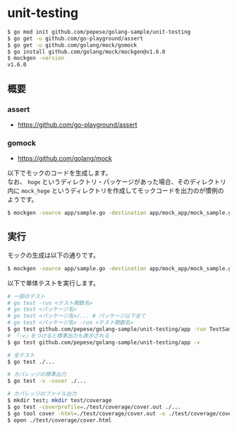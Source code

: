 # unit-testing

```bash
$ go mod init github.com/pepese/golang-sample/unit-testing
$ go get -u github.com/go-playground/assert
$ go get -u github.com/golang/mock/gomock
$ go install github.com/golang/mock/mockgen@v1.6.0
$ mockgen -version
v1.6.0
```

## 概要

### assert

- https://github.com/go-playground/assert

### gomock

- https://github.com/golang/mock

以下でモックのコードを生成します。  
なお、 `hoge` というディレクトリ・パッケージがあった場合、そのディレクトリ内に `mock_hoge` というディレクトリを作成してモックコードを出力のが慣例のようです。

```bash
$ mockgen -source app/sample.go -destination app/mock_app/mock_sample.go
```

## 実行

モックの生成は以下の通りです。

```bash
$ mockgen -source app/sample.go -destination app/mock_app/mock_sample.go
```

以下で単体テストを実行します。

```bash
# 一部のテスト
# go test -run <テスト関数名>
# go test <パッケージ名>
# go test <パッケージ名>/... # パッケージ以下全て
# go test <パッケージ名> -run <テスト関数名>
$ go test github.com/pepese/golang-sample/unit-testing/app -run TestSample
# 「-v」をつけると標準出力も表示される
$ go test github.com/pepese/golang-sample/unit-testing/app -v

# 全テスト
$ go test ./...

# カバレッジの標準出力
$ go test -v -cover ./...

# カバレッジのファイル出力
$ mkdir test; mkdir test/coverage
$ go test -coverprofile=./test/coverage/cover.out ./...
$ go tool cover -html=./test/coverage/cover.out -o ./test/coverage/cover.html
$ open ./test/coverage/cover.html
```